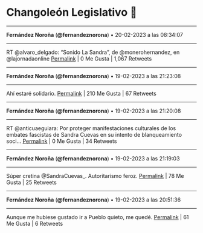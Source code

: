 # Changoleón Legislativo 🙈
*****
**Fernández Noroña** (**@fernandeznorona**) • 20-02-2023 a las 08:34:07
*****
RT @alvaro_delgado: “Sonido La Sandra”, de ⁦@monerohernandez⁩, en ⁦@lajornadaonline⁩
[Permalink](https://twitter.com/fernandeznorona/status/1627708185959141376) | 0 Me Gusta | 1,067 Retweets
*****
**Fernández Noroña** (**@fernandeznorona**) • 19-02-2023 a las 21:23:08
*****
Ahí estaré solidario.
[Permalink](https://twitter.com/fernandeznorona/status/1627539325859643394) | 210 Me Gusta | 67 Retweets
*****
**Fernández Noroña** (**@fernandeznorona**) • 19-02-2023 a las 21:20:08
*****
RT @anticuaeguiara: Por proteger manifestaciones culturales de los embates fascistas de  Sandra Cuevas en su intento de blanqueamiento soci…
[Permalink](https://twitter.com/fernandeznorona/status/1627538571933454336) | 0 Me Gusta | 34 Retweets
*****
**Fernández Noroña** (**@fernandeznorona**) • 19-02-2023 a las 21:19:03
*****
Súper cretina @SandraCuevas_. Autoritarismo feroz.
[Permalink](https://twitter.com/fernandeznorona/status/1627538301463760896) | 78 Me Gusta | 25 Retweets
*****
**Fernández Noroña** (**@fernandeznorona**) • 19-02-2023 a las 20:51:36
*****
Aunque me hubiese gustado ir a Pueblo quieto, me quedé.
[Permalink](https://twitter.com/fernandeznorona/status/1627531391247216641) | 61 Me Gusta | 6 Retweets
